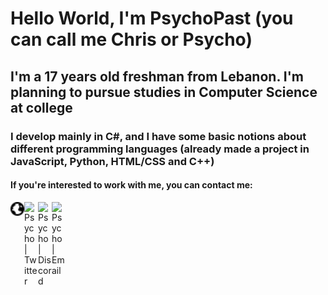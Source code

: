 # Hello World, I'm PsychoPast (you can call me Chris or Psycho)
## I'm a 17 years old freshman from Lebanon. I'm planning to pursue studies in Computer Science at college
### I develop mainly in C#, and I have some basic notions about different programming languages (already made a project in JavaScript, Python, HTML/CSS and C++)
#### If you're interested to work with me, you can contact me:
[<img align="left" alt="Psycho   Website" width="22px" src="https://raw.githubusercontent.com/iconic/open-iconic/master/svg/globe.svg" />][website]
[<img align="left" alt="Psycho | Twitter" width="22px" src="https://cdn.jsdelivr.net/npm/simple-icons@v3/icons/twitter.svg" />][twitter]
[<img align="left" alt="Psycho | Discord" width="22px" src="https://cdn.jsdelivr.net/npm/simple-icons@v3/icons/discord.svg" />][discord]
[<img align="left" alt="Psycho | Email" width="22px" src="https://p7.hiclipart.com/preview/663/97/225/email-computer-icons-message-bounce-address-email-icon.jpg" />][email]

[twitter]: https://twitter.com/PsychoPastt
[discord]: https://dsc.bio/8765
[website]: https://psychopast.me
[email]: <contact@psychopast.me>
